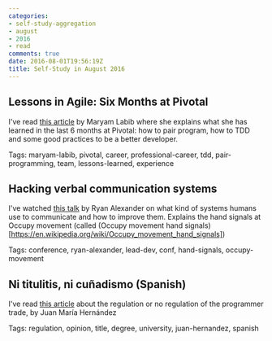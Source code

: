 ```yaml
---
categories:
- self-study-aggregation
- august
- 2016
- read
comments: true
date: 2016-08-01T19:56:19Z
title: Self-Study in August 2016
---
```

## Lessons in Agile: Six Months at Pivotal

I've read [this article][six-months-pivotal-labib] by Maryam Labib where she explains what she has learned in the last 6 months at Pivotal: how to pair program, how to TDD and some good practices to be a better developer.

Tags: maryam-labib, pivotal, career, professional-career, tdd, pair-programming, team, lessons-learned, experience

[six-months-pivotal-labib]: https://medium.com/built-to-adapt/lessons-in-agile-six-months-at-pivotal-66b4c57386a4

## Hacking verbal communication systems

I've watched [this talk][comm-systems] by Ryan Alexander on what kind of systems humans use to communicate and how to improve them. Explains the hand signals at Occupy movement (called (Occupy movement hand signals)[https://en.wikipedia.org/wiki/Occupy_movement_hand_signals]) 

Tags: conference, ryan-alexander, lead-dev, conf, hand-signals, occupy-movement

[comm-systems]: https://vimeo.com/album/4045988/video/173255458

## Ni titulitis, ni cuñadismo (Spanish)

 I've read [this article][titulitis] about the regulation or no regulation of the programmer trade, by Juan María Hernández

 Tags: regulation, opinion, title, degree, university, juan-hernandez, spanish

[titulitis]: http://blog.koalite.com/2016/06/ni-titulitis-ni-cunadismo


